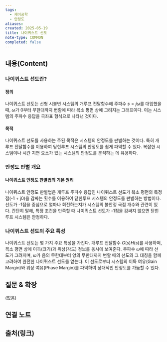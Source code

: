 ```yaml
---
tags:
  - 제어공학
  - 안정도
aliases:
created: 2025-05-19
title: 나이퀴스트 선도
note-type: COMMON
completed: false
---
```


## 내용(Content)

### 나이퀴스트 선도란?

#### 정의

나이퀴스트 선도는 선형 시불변 시스템의 개루프 전달함수에 주파수 $s=j\omega$를 대입했을 때, $\omega$가 0부터 무한대까지 변함에 따라 복소 평면 상에 그려지는 그래프이다. 이는 시스템의 주파수 응답을 극좌표 형식으로 나타낸 것이다.

#### 목적

나이퀴스트 선도를 사용하는 주된 목적은 시스템의 안정도를 판별하는 것이다. 특히 개루프 전달함수를 이용하여 닫힌루프 시스템의 안정도를 쉽게 파악할 수 있다. 복잡한 시스템이나 시간 지연 요소가 있는 시스템의 안정도를 분석하는 데 유용하다.

### 안정도 판별 개요

#### 나이퀴스트 안정도 판별법의 기본 원리

나이퀴스트 안정도 판별법은 개루프 주파수 응답인 나이퀴스트 선도가 복소 평면의 특정 점(-1 + j0)을 감싸는 횟수를 이용하여 닫힌루프 시스템의 안정도를 판별하는 방법이다. 선도가 -1점을 중심으로 얼마나 회전하는지가 시스템의 불안정 극점 개수와 관련이 있다. 간단히 말해, 특정 조건을 만족할 때 나이퀴스트 선도가 -1점을 감싸지 않으면 닫힌루프 시스템은 안정하다.

### 나이퀴스트 선도의 주요 특성

나이퀴스트 선도는 몇 가지 주요 특성을 가진다. 개루프 전달함수 $G(s)H(s)$를 사용하며, 복소 평면 상에 이득(크기)과 위상(각도) 정보를 동시에 보여준다. 주파수 $\omega$에 따라 선도가 그려지며, $\omega$가 음의 무한대부터 양의 무한대까지 변할 때의 선도와 그 대칭을 함께 고려하여 완전한 나이퀴스트 선도를 얻는다. 이 선도로부터 시스템의 이득 여유(Gain Margin)와 위상 여유(Phase Margin)를 파악하여 상대적인 안정도를 가늠할 수 있다.

## 질문 & 확장

(없음)

## 연결 노트

## 출처(링크)